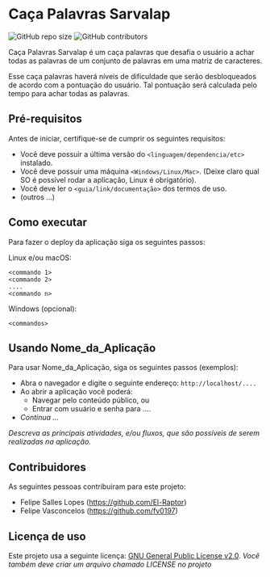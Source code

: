 # Caça Palavras Sarvalap

<!--- Exemplos de badges. Acesse https://shields.io para outras opções. Você pode querer incluir informações de dependencias, build, testes, licença, etc. --->
![GitHub repo size](https://img.shields.io/github/repo-size/hsborges/progweb-template)
![GitHub contributors](https://img.shields.io/github/contributors/hsborges/progweb-template)

Caça Palavras Sarvalap é um caça palavras que desafia o usuário a achar todas as palavras de um conjunto de palavras em uma matriz de caracteres. 

Esse caça palavras haverá níveis de dificuldade que serão desbloqueados de acordo com a pontuação do usuário. Tal pontuação será calculada pelo tempo para achar todas as palavras.

## Pré-requisitos

Antes de iniciar, certifique-se de cumprir os seguintes requisitos:
<!--- Estes são alguns exemplos de requisitos. Adicione, duplique e remove como necessário --->
* Você deve possuir a última versão do `<linguagem/dependencia/etc>` instalado.
* Você deve possuir uma máquina `<Windows/Linux/Mac>`. (Deixe claro qual SO é possível rodar a aplicação, Linux é obrigatório).
* Você deve ler o `<guia/link/documentação>` dos termos de uso.
* (outros ...)

## Como executar

Para fazer o deploy da aplicação siga os seguintes passos:

Linux e/ou macOS:
```
<commando 1>
<commando 2>
....
<commando n>
```

Windows (opcional):
```
<commandos>
```

## Usando Nome_da_Aplicação

Para usar Nome_da_Aplicação, siga os seguintes passos (exemplos):

* Abra o navegador e digite o seguinte endereço: `http://localhost/....`
* Ao abrir a aplicação você poderá:
  * Navegar pelo conteúdo público, ou
  * Entrar com usuário e senha para ....
* *Continua ...*  

*Descreva as principais atividades, e/ou fluxos, que são possíveis de serem realizadas na aplicação.*

## Contribuidores

As seguintes pessoas contribuiram para este projeto:

* Felipe Salles Lopes (https://github.com/El-Raptor)
* Felipe Vasconcelos (https://github.com/fv0197)

## Licença de uso

<!--- Se não tiver certeza de qual, verifique este site: https://choosealicense.com/--->
Este projeto usa a seguinte licença: [GNU General Public License v2.0](https://www.gnu.org/licenses/old-licenses/gpl-2.0.html).
*Você também deve criar um arquivo chamado LICENSE no projeto*
